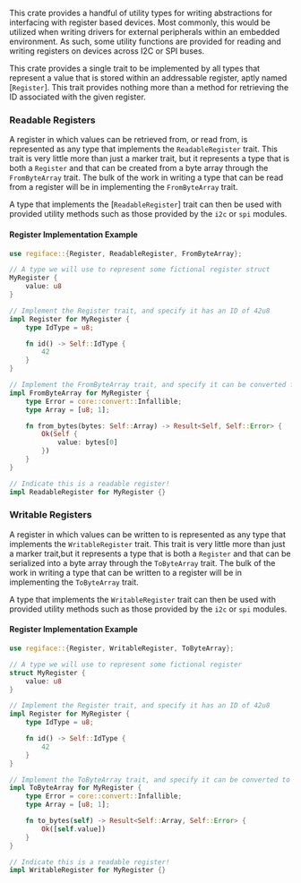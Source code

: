  This crate provides a handful of utility types for writing abstractions for interfacing with register based devices. Most commonly, this would be utilized when writing drivers for external peripherals within an embedded environment. As such, some utility functions are provided for reading and writing registers on devices across I2C or SPI buses.

This crate provides a single trait to be implemented by all types that represent a value that is stored within an addressable register, aptly named [`Register`]. This trait provides nothing more than a method for retrieving the ID associated with the given register.

### Readable Registers

A register in which values can be retrieved from, or read from, is represented as any type that implements the `ReadableRegister` trait. This trait is very little more than just a marker trait, but it represents a type that is both a `Register` and that can be created from a byte array through the `FromByteArray` trait. The bulk of the work in writing a type that can be read from a register will be in implementing the `FromByteArray` trait.

A type that implements the [`ReadableRegister`] trait can then be used with provided utility methods such as those provided by the `i2c` or `spi` modules.

#### Register Implementation Example

```rust
use regiface::{Register, ReadableRegister, FromByteArray};

// A type we will use to represent some fictional register struct 
MyRegister {    
    value: u8
}

// Implement the Register trait, and specify it has an ID of 42u8
impl Register for MyRegister {    
    type IdType = u8;

    fn id() -> Self::IdType {
        42    
    }
}

// Implement the FromByteArray trait, and specify it can be converted from a 1-byte array 
impl FromByteArray for MyRegister {
    type Error = core::convert::Infallible;
    type Array = [u8; 1];

    fn from_bytes(bytes: Self::Array) -> Result<Self, Self::Error> {
        Ok(Self {
            value: bytes[0]        
        })    
    }
}

// Indicate this is a readable register!
impl ReadableRegister for MyRegister {}
```

### Writable Registers

A register in which values can be written to is represented as any type that implements the `WritableRegister` trait. This trait is very little more than just a marker trait,but it represents a type that is both a `Register` and that can be serialized into a byte array through the `ToByteArray` trait. The bulk of the work in writing a type that can be written to a register will be in implementing the `ToByteArray` trait.

A type that implements the `WritableRegister` trait can then be used with provided utility methods such as those provided by the `i2c` or `spi` modules.

#### Register Implementation Example

```rust
use regiface::{Register, WritableRegister, ToByteArray};

// A type we will use to represent some fictional register 
struct MyRegister {    
    value: u8
}

// Implement the Register trait, and specify it has an ID of 42u8
impl Register for MyRegister {    
    type IdType = u8;

    fn id() -> Self::IdType {        
        42    
    }
}

// Implement the ToByteArray trait, and specify it can be converted to a 1-byte array 
impl ToByteArray for MyRegister {    
    type Error = core::convert::Infallible;    
    type Array = [u8; 1];

    fn to_bytes(self) -> Result<Self::Array, Self::Error> {        
        Ok([self.value])    
    }
}

// Indicate this is a readable register!
impl WritableRegister for MyRegister {}
```